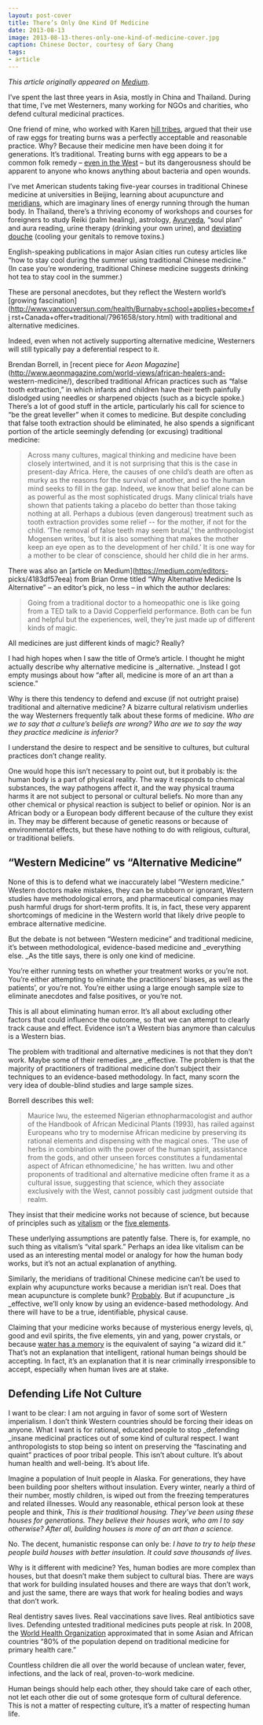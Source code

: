 ```yaml
---
layout: post-cover
title: There’s Only One Kind Of Medicine
date: 2013-08-13
image: 2013-08-13-theres-only-one-kind-of-medicine-cover.jpg
caption: Chinese Doctor, courtesy of Gary Chang
tags:
- article
---
```


*This article originally appeared on [Medium](https://medium.com/editors-picks/64a37ea9d0ee).*

I’ve spent the last three years in Asia, mostly in China and Thailand. During
that time, I’ve met Westerners, many working for NGOs and charities, who
defend cultural medicinal practices.

One friend of mine, who worked with Karen [hill
tribes](http://cl.ly/1r0A0U3l110G), argued that their
use of raw eggs for treating burns was a perfectly acceptable and reasonable
practice. Why? Because their medicine men have been doing it for generations.
It’s traditional. Treating burns with egg appears to be a common folk remedy –
[even in the West](http://www.snopes.com/medical/homecure/eggwhite.asp) – but
its dangerousness should be apparent to anyone who knows anything about
bacteria and open wounds.

I’ve met American students taking five-year courses in traditional Chinese
medicine at universities in Beijing, learning about acupuncture and
[meridians](http://cl.ly/2j3q3l1k3Y26), which
are imaginary lines of energy running through the human body. In Thailand,
there’s a thriving economy of workshops and courses for foreigners to study
Reiki (palm healing), astrology,
[Ayurveda](http://en.wikipedia.org/wiki/Ayurveda), “soul plan” and aura
reading, urine therapy (drinking your own urine), and [deviating
douche](http://www.chiangmainews.com/ecmn/viewfa.php?id=3185) (cooling your
genitals to remove toxins.)

English-speaking publications in major Asian cities run cutesy articles like
“how to stay cool during the summer using traditional Chinese medicine.” (In
case you’re wondering, traditional Chinese medicine suggests drinking hot tea
to stay cool in the summer.)

These are personal anecdotes, but they reflect the Western world’s [growing fascination](http://www.vancouversun.com/health/Burnaby+school+applies+become+fi
rst+Canada+offer+traditional/7961658/story.html) with traditional and
alternative medicines.

Indeed, even when not actively supporting alternative medicine, Westerners
will still typically pay a deferential respect to it.

Brendan Borrell, in [recent piece for _Aeon
Magazine_](http://www.aeonmagazine.com/world-views/african-healers-and-
western-medicine/), described traditional African practices such as “false
tooth extraction,” in which infants and children have their teeth painfully
dislodged using needles or sharpened objects (such as a bicycle spoke.)
There’s a lot of good stuff in the article, particularly his call for science
to “be the great leveller” when it comes to medicine. But despite concluding
that false tooth extraction should be eliminated, he also spends a significant
portion of the article seemingly defending (or excusing) traditional medicine:

> Across many cultures, magical thinking and medicine have been closely
intertwined, and it is not surprising that this is the case in present-day
Africa. Here, the causes of one child’s death are often as murky as the
reasons for the survival of another, and so the human mind seeks to fill in
the gap. Indeed, we know that belief alone can be as powerful as the most
sophisticated drugs. Many clinical trials have shown that patients taking a
placebo do better than those taking nothing at all. Perhaps a dubious (even
dangerous) treatment such as tooth extraction provides some relief -- for the
mother, if not for the child. ‘The removal of false teeth may seem brutal,’
the anthropologist Mogensen writes, ‘but it is also something that makes the
mother keep an eye open as to the development of her child.’ It is one way for
a mother to be clear of conscience, should her child die in her arms.

There was also an [article on Medium](https://medium.com/editors-
picks/4183df57eea) from Brian Orme titled “Why Alternative Medicine Is
Alternative” – an editor’s pick, no less – in which the author declares:

> Going from a traditional doctor to a homeopathic one is like going from a
TED talk to a David Copperfield performance. Both can be fun and helpful but
the experiences, well, they’re just made up of different kinds of magic.

All medicines are just different kinds of magic? Really?

I had high hopes when I saw the title of Orme’s article. I thought he might
actually describe why alternative medicine is _alternative. _Instead I got
empty musings about how “after all, medicine is more of an art than a
science.”

Why is there this tendency to defend and excuse (if not outright praise)
traditional and alternative medicine? A bizarre cultural relativism underlies
the way Westerners frequently talk about these forms of medicine. _Who are we
to say that a culture’s beliefs are wrong? Who are we to say the way they
practice medicine is inferior?_

I understand the desire to respect and be sensitive to cultures, but cultural
practices don’t change reality.

One would hope this isn’t necessary to point out, but it probably is: the
human body is a part of physical reality. The way it responds to chemical
substances, the way pathogens affect it, and the way physical trauma harms it
are not subject to personal or cultural beliefs. No more than any other
chemical or physical reaction is subject to belief or opinion. Nor is an
African body or a European body different because of the culture they exist
in. They may be different because of genetic reasons or because of
environmental effects, but these have nothing to do with religious, cultural,
or traditional beliefs.

## “Western Medicine” vs “Alternative Medicine”

None of this is to defend what we inaccurately label “Western medicine.”
Western doctors make mistakes, they can be stubborn or ignorant, Western
studies have methodological errors, and pharmaceutical companies may push
harmful drugs for short-term profits. It is, in fact, these very apparent
shortcomings of medicine in the Western world that likely drive people to
embrace alternative medicine.

But the debate is not between “Western medicine” and traditional medicine,
it’s between methodological, evidence-based medicine and _everything else. _As
the title says, there is only one kind of medicine.

You’re either running tests on whether your treatment works or you’re not.
You’re either attempting to eliminate the practitioners’ biases, as well as
the patients’, or you’re not. You’re either using a large enough sample size
to eliminate anecdotes and false positives, or you’re not.

This is all about eliminating human error. It’s all about excluding other
factors that could influence the outcome, so that we can attempt to clearly
track cause and effect. Evidence isn’t a Western bias anymore than calculus is
a Western bias.

The problem with traditional and alternative medicines is not that they don’t
work. Maybe some of their remedies _are _effective. The problem is that the
majority of practitioners of traditional medicine don’t subject their
techniques to an evidence-based methodology. In fact, many scorn the very idea
of double-blind studies and large sample sizes.

Borrell describes this well:

> Maurice Iwu, the esteemed Nigerian ethnopharmacologist and author of the
Handbook of African Medicinal Plants (1993), has railed against Europeans who
try to modernise African medicine by preserving its rational elements and
dispensing with the magical ones. ‘The use of herbs in combination with the
power of the human spirit, assistance from the gods, and other unseen forces
constitutes a fundamental aspect of African ethnomedicine,’ he has written.
Iwu and other proponents of traditional and alternative medicine often frame
it as a cultural issue, suggesting that science, which they associate
exclusively with the West, cannot possibly cast judgment outside that realm.

They insist that their medicine works not because of science, but because of
principles such as [vitalism](https://en.wikipedia.org/wiki/Vitalism) or the
[five elements](http://en.wikipedia.org/wiki/Five_phases).

These underlying assumptions are patently false. There is, for example, no
such thing as vitalism’s “vital spark.” Perhaps an idea like vitalism can be
used as an interesting mental model or analogy for how the human body works,
but it’s not an actual explanation of anything.

Similarly, the meridians of traditional Chinese medicine can’t be used to
explain why acupuncture works because a meridian isn’t real. Does that mean
acupuncture is complete bunk?
[Probably](http://en.wikipedia.org/wiki/Acupuncture#Effectiveness_research).
But if acupuncture _is _effective, we’ll only know by using an evidence-based
methodology. And there will have to be a true, identifiable, physical cause.

Claiming that your medicine works because of mysterious energy levels, qì,
good and evil spirits, the five elements, yin and yang, power crystals, or
because [water has a memory](http://en.wikipedia.org/wiki/Water_memory) is the
equivalent of saying “a wizard did it.” That’s not an explanation that
intelligent, rational human beings should be accepting. In fact, it’s an
explanation that it is near criminally irresponsible to accept, especially
when human lives are at stake.

## Defending Life Not Culture

I want to be clear: I am not arguing in favor of some sort of Western
imperialism. I don’t think Western countries should be forcing their ideas on
anyone. What I want is for rational, educated people to stop _defending
_insane medicinal practices out of some kind of cultural respect. I want
anthropologists to stop being so intent on preserving the “fascinating and
quaint” practices of poor tribal people. This isn’t about culture. It’s about
human health and well-being. It’s about life.

Imagine a population of Inuit people in Alaska. For generations, they have
been building poor shelters without insulation. Every winter, nearly a third
of their number, mostly children, is wiped out from the freezing temperatures
and related illnesses. Would any reasonable, ethical person look at these
people and think, _This is their traditional housing. They’ve been using these
houses for generations. They believe their houses work, who am I to say
otherwise? After all, building houses is more of an art than a science._

No. The decent, humanistic response can only be: _I have to try to help these
people build houses with better insulation. It could save thousands of lives._

Why is it different with medicine? Yes, human bodies are more complex than
houses, but that doesn’t make them subject to cultural bias. There are ways
that work for building insulated houses and there are ways that don’t work,
and just the same, there are ways that work for healing bodies and ways that
don’t work.

Real dentistry saves lives. Real vaccinations save lives. Real antibiotics
save lives. Defending untested traditional medicines puts people at risk. In
2008, the [World Health
Organization](http://www.who.int/mediacentre/factsheets/fs134/en/index.html)
approximated that in some Asian and African countries “80% of the population
depend on traditional medicine for primary health care.”

Countless children die all over the world because of unclean water, fever,
infections, and the lack of real, proven-to-work medicine.

Human beings should help each other, they should take care of each other, not
let each other die out of some grotesque form of cultural deference. This is
not a matter of respecting culture, it’s a matter of respecting human life.

